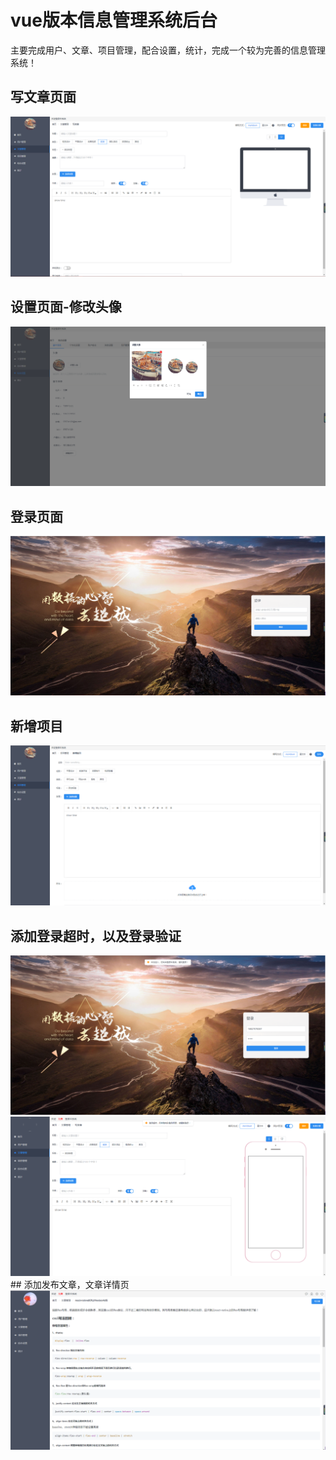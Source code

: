 # vue版本信息管理系统后台
主要完成用户、文章、项目管理，配合设置，统计，完成一个较为完善的信息管理系统！
## 写文章页面
<img src="./screenshots/1.png" alt="">

## 设置页面-修改头像

<img src="./screenshots/2.png" alt="">

## 登录页面
<img src="./screenshots/3.png" alt="">

## 新增项目

<img src="./screenshots/4.png" alt="">

## 添加登录超时，以及登录验证
<img src="./screenshots/5.png" alt="">
<img src="./screenshots/6.png" alt="">
 ## 添加发布文章，文章详情页
 <img src="./screenshots/7.png" alt="">
